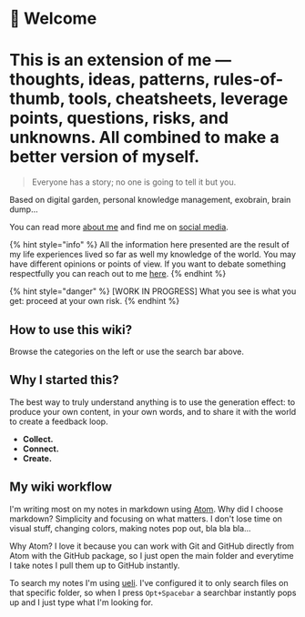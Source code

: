 # 👋 Welcome

# This is an extension of me — thoughts, ideas, patterns, rules-of-thumb, tools, cheatsheets, leverage points, questions, risks, and unknowns. All combined to make a better version of myself.

> Everyone has a story; no one is going to tell it but you.

Based on digital garden, personal knowledge management, exobrain, brain dump...

You can read more [about me](everything-i-know/sharing/about-me.md) and find me on [social media](everything-i-know/social-media/).

{% hint style="info" %}
All the information here presented are the result of my life experiences lived so far as well my knowledge of the world. You may have different opinions or points of view. If you want to debate something respectfully you can reach out to me [here](mailto:orubenrodrigues@icloud.com).
{% endhint %}

{% hint style="danger" %}
\[WORK IN PROGRESS\] What you see is what you get: proceed at your own risk.
{% endhint %}

## How to use this wiki?

Browse the categories on the left or use the search bar above.

## Why I started this?

The best way to truly understand anything is to use the generation effect: to produce your own content, in your own words, and to share it with the world to create a feedback loop.

* **Collect.**
* **Connect.**
* **Create.**

## My wiki workflow

I'm writing most on my notes in markdown using [Atom](https://atom.io/). Why did I choose markdown? Simplicity and focusing on what matters. I don't lose time on visual stuff, changing colors, making notes pop out, bla bla bla...

Why Atom? I love it because you can work with Git and GitHub directly from Atom with the GitHub package, so I just open the main folder and everytime I take notes I pull them up to GitHub instantly.

To search my notes I'm using [ueli](https://ueli.app/). I've configured it to only search files on that specific folder, so when I press `Opt+Spacebar` a searchbar instantly pops up and I just type what I'm looking for.
